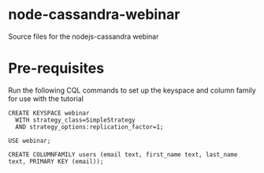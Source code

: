 node-cassandra-webinar
======================

Source files for the nodejs-cassandra webinar

Pre-requisites
==============

Run the following CQL commands to set up the keyspace and column family for use with the tutorial

```
CREATE KEYSPACE webinar
  WITH strategy_class=SimpleStrategy
  AND strategy_options:replication_factor=1;

USE webinar;

CREATE COLUMNFAMILY users (email text, first_name text, last_name text, PRIMARY KEY (email));
```